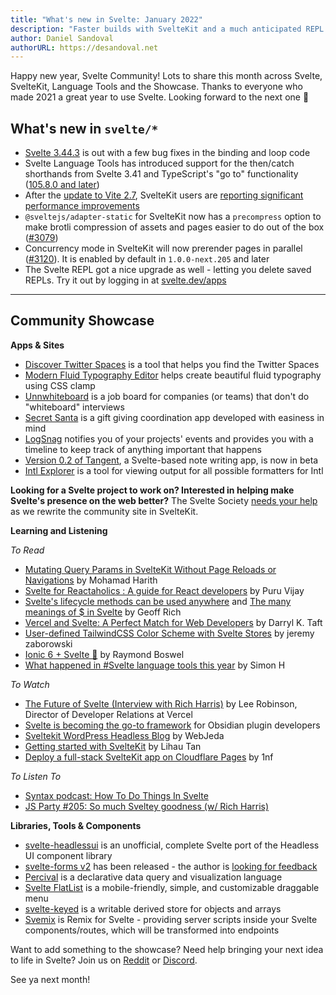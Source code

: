 ```yaml
---
title: "What's new in Svelte: January 2022"
description: "Faster builds with SvelteKit and a much anticipated REPL feature"
author: Daniel Sandoval
authorURL: https://desandoval.net
---
```


Happy new year, Svelte Community! Lots to share this month across Svelte, SvelteKit, Language Tools and the Showcase. Thanks to everyone who made 2021 a great year to use Svelte. Looking forward to the next one 🚀

## What's new in `svelte/*`
- [Svelte 3.44.3](https://github.com/sveltejs/svelte/blob/master/CHANGELOG.md#3443) is out with a few bug fixes in the binding and loop code
- Svelte Language Tools has introduced support for the then/catch shorthands from Svelte 3.41 and TypeScript's "go to" functionality ([105.8.0 and later](https://github.com/sveltejs/language-tools/releases/tag/extensions-105.8.0))
- After the [update to Vite 2.7](https://github.com/sveltejs/kit/pull/3018), SvelteKit users are [reporting significant performance improvements](https://www.reddit.com/r/sveltejs/comments/rljhfc/sveltekit_massive_compiler_improvement_by/)
- `@sveltejs/adapter-static` for SvelteKit now has a `precompress` option to make brotli compression of assets and pages easier to do out of the box ([#3079](https://github.com/sveltejs/kit/pull/3079))
- Concurrency mode in SvelteKit will now prerender pages in parallel ([#3120](https://github.com/sveltejs/kit/pull/3120)). It is enabled by default in `1.0.0-next.205` and later
- The Svelte REPL got a nice upgrade as well - letting you delete saved REPLs. Try it out by logging in at [svelte.dev/apps](https://svelte.dev/apps)

---

## Community Showcase

**Apps & Sites**
- [Discover Twitter Spaces](https://github.com/navneetsharmaui/discover-twitter-spaces) is a tool that helps you find the Twitter Spaces
- [Modern Fluid Typography Editor](https://github.com/codeAdrian/modern-fluid-typography-editor) helps create beautiful fluid typography using CSS clamp
- [Unnwhiteboard](https://github.com/AviKKi/unnwhiteboard) is a job board for companies (or teams) that don't do "whiteboard" interviews
- [Secret Santa](https://gitlab.com/arturoguzman/secret-santa-sveltekit) is a gift giving coordination app developed with easiness in mind
- [LogSnag](https://logsnag.com/) notifies you of your projects' events and provides you with a timeline to keep track of anything important that happens
- [Version 0.2 of Tangent](http://tangentnotes.com/Download), a Svelte-based note writing app, is now in beta
- [Intl Explorer](https://github.com/jesperorb/intl-explorer) is a tool for viewing output for all possible formatters for Intl

**Looking for a Svelte project to work on? Interested in helping make Svelte's presence on the web better?** The Svelte Society [needs your help](https://github.com/svelte-society/sveltesociety-2021/issues) as we rewrite the community site in SvelteKit.


**Learning and Listening**

_To Read_
- [Mutating Query Params in SvelteKit Without Page Reloads or Navigations](https://dev.to/mohamadharith/mutating-query-params-in-sveltekit-without-page-reloads-or-navigations-2i2b) by Mohamad Harith
- [Svelte for Reactaholics : A guide for React developers](https://www.100ms.live/blog/svelte-guide-for-react-developers) by Puru Vijay
- [Svelte's lifecycle methods can be used anywhere](https://geoffrich.net/posts/svelte-lifecycle-examples/) and [The many meanings of $ in Svelte](https://geoffrich.net/posts/svelte-$-meanings/) by Geoff Rich
- [Vercel and Svelte: A Perfect Match for Web Developers](https://thenewstack.io/vercel-and-svelte-a-perfect-match-for-web-developers/) by Darryl K. Taft
- [User-defined TailwindCSS Color Scheme with Svelte Stores](https://blog.dayslice.io/user-defined-tailwindcss-color-scheme-with-svelte-stores-ad80ca2cf038) by jeremy zaborowski
- [Ionic 6 + Svelte 🚀](https://medium.com/@raymondboswel/ionic-6-svelte-ae904caa82df) by Raymond Boswel
- [What happened in #Svelte language tools this year](https://twitter.com/dummdidumm_/status/1474158105395179525?t=ytj2K2Q52iD5-lNyLnQaAQ&s=19) by Simon H

_To Watch_
- [The Future of Svelte (Interview with Rich Harris)](https://www.youtube.com/watch?v=uQntFkK8Z54) by Lee Robinson, Director of Developer Relations at Vercel
- [Svelte is becoming the go-to framework](https://www.youtube.com/watch?v=fo6BKY2xR2w&t=1834s) for Obsidian plugin developers
- [Sveltekit WordPress Headless Blog](https://www.youtube.com/watch?v=c0UDVgjPxFw) by WebJeda
- [Getting started with SvelteKit](https://www.youtube.com/watch?v=i2suPKMPUFA) by Lihau Tan
- [Deploy a full-stack SvelteKit app on Cloudflare Pages](https://www.youtube.com/watch?v=Wc1_U6Dy5Tw) by 1nf

_To Listen To_
- [Syntax podcast: How To Do Things In Svelte](https://podcasts.apple.com/ca/podcast/how-to-do-things-in-svelte/id1253186678?i=1000544796072)
- [JS Party #205: So much Sveltey goodness (w/ Rich Harris)](https://changelog.com/jsparty/205)

**Libraries, Tools & Components**
- [svelte-headlessui](https://github.com/rgossiaux/svelte-headlessui) is an unofficial, complete Svelte port of the Headless UI component library
- [svelte-forms v2](https://chainlist.github.io/svelte-forms/) has been released - the author is [looking for feedback](https://www.reddit.com/r/sveltejs/comments/r6354j/svelteforms_v2_has_been_released/)
- [Percival](https://github.com/ekzhang/percival) is a declarative data query and visualization language
- [Svelte FlatList](https://github.com/snuffyDev/svelte-flatlist) is a mobile-friendly, simple, and customizable draggable menu
- [svelte-keyed](https://github.com/bryanmylee/svelte-keyed) is a writable derived store for objects and arrays
- [Svemix](https://github.com/svemix/svemix) is Remix for Svelte - providing server scripts inside your Svelte components/routes, which will be transformed into endpoints

Want to add something to the showcase? Need help bringing your next idea to life in Svelte? Join us on [Reddit](https://www.reddit.com/r/sveltejs/) or [Discord](https://discord.com/invite/yy75DKs).

See ya next month!

